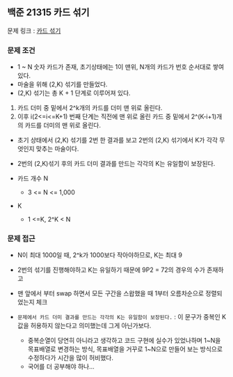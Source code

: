## 백준 21315 카드 섞기

문제 링크 : [카드 섞기](https://www.acmicpc.net/problem/21315)

### 문제 조건

- 1 ~ N 숫자 카드가 존재, 초기상태에는 1이 맨위, N개의 카드가 번호 순서대로 쌓여있다.
- 마술을 위해 (2,K) 섞기를 만들었다.
- (2,K) 섞기는 총 K + 1 단계로 이루어져 있다.

1. 카드 더미 중 밑에서 2^k개의 카드를 더미 맨 위로 올린다.
2. 이후 i(2<=i<=K+1) 번째 단계는 직전에 맨 위로 올린 카드 중 밑에서 2^(K-i+1)개의 카드를 더미의 맨 위로 올린다.

- 초기 상태에서 (2,K) 섞기를 2번 한 결과를 보고 2번의 (2,K) 섞기에서 K가 각각 무엇인지 맞추는 마술이다.
- 2번의 (2,K)섞기 후의 카드 더미 결과를 만드는 각각의 K는 유일함이 보장된다.

- 카드 개수 N
    - 3 <= N <= 1,000
- K
    - 1 <=K, 2^K < N

### 문제 접근

- N이 최대 1000일 때, 2^k가 1000보다 작아야하므로, K는 최대 9
- 2번의 섞기를 진행해야하고 K는 유일하기 때문에 9P2 = 72의 경우의 수가 존재하고
- 맨 앞에서 부터 swap 하면서 모든 구간을 스왑했을 때 1부터 오름차순으로 정렬되었는지 체크

- `문제에서 카드 더미 결과를 만드는 각각의 K는 유일함이 보장된다.` : 이 문구가 중복인 K값을 허용하지 않는다고 의미했는데 그게 아닌가보다.
  - 중복순열이 당연히 아니라고 생각하고 코드 구현에 실수가 있었나하며 1~N을 목표배열로 변경하는 방식, 목표배열을 거꾸로 1~N으로 만들어 보는 방식으로 수정하다가 시간을 많이 허비했다. 
  - 국어를 더 공부해야 하나...

